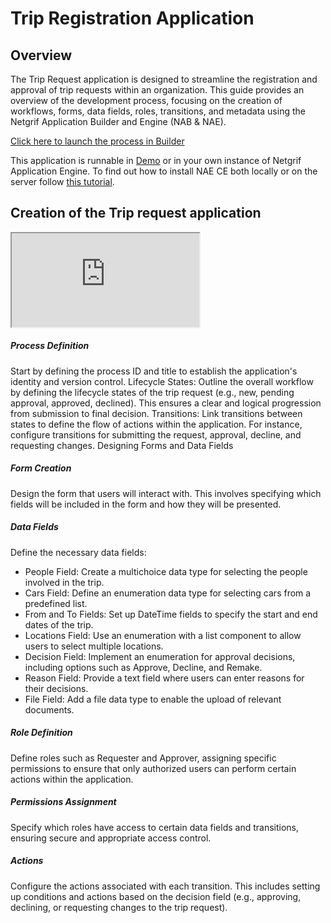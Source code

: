 # Trip Registration Application

## Overview

The Trip Request application is designed to streamline the registration and approval of trip requests within an organization. This guide provides an overview of the development process, focusing on the creation of workflows, forms, data fields, roles, transitions, and metadata using the Netgrif Application Builder and Engine (NAB & NAE).

[Click here to launch the process in Builder](https://builder.netgrif.cloud/modeler?modelUrl=https://academy.netgrif.com/examples/trip_request/trip_registration.xml)

This application is runnable in [Demo](https://etask.netgrif.cloud/) or in your own instance of Netgrif
Application Engine. To find out how to install NAE CE both locally or on the server
follow [this tutorial](tutorials/nae-ce-starter/nae-ce-starter.md).

## Creation of the Trip request application

<div class="container">
    <iframe class="responsive-iframe" src="https://www.youtube.com/embed/-jfz5YefpHc?si=bT9G39iZy6uJwegV" title="YouTube video player"
    allow="accelerometer; autoplay; clipboard-write; encrypted-media; gyroscope; picture-in-picture"
    allowfullscreen></iframe>
</div>

##### Process Definition

Start by defining the process ID and title to establish the application's identity and version control.
Lifecycle States: Outline the overall workflow by defining the lifecycle states of the trip request (e.g., new, pending approval, approved, declined). This ensures a clear and logical progression from submission to final decision.
Transitions: Link transitions between states to define the flow of actions within the application. For instance, configure transitions for submitting the request, approval, decline, and requesting changes.
Designing Forms and Data Fields

##### Form Creation

Design the form that users will interact with. This involves specifying which fields will be included in the form and how they will be presented.

##### Data Fields

Define the necessary data fields:

* People Field: Create a multichoice data type for selecting the people involved in the trip.
* Cars Field: Define an enumeration data type for selecting cars from a predefined list.
* From and To Fields: Set up DateTime fields to specify the start and end dates of the trip.
* Locations Field: Use an enumeration with a list component to allow users to select multiple locations.
* Decision Field: Implement an enumeration for approval decisions, including options such as Approve, Decline, and Remake.
* Reason Field: Provide a text field where users can enter reasons for their decisions.
* File Field: Add a file data type to enable the upload of relevant documents.

##### Role Definition

Define roles such as Requester and Approver, assigning specific permissions to ensure that only authorized users can perform certain actions within the application.

##### Permissions Assignment

Specify which roles have access to certain data fields and transitions, ensuring secure and appropriate access control.

##### Actions

Configure the actions associated with each transition. This includes setting up conditions and actions based on the decision field (e.g., approving, declining, or requesting changes to the trip request).